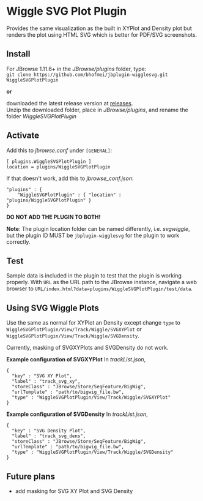 # Wiggle SVG Plot Plugin
Provides the same visualization as the built in XYPlot and Density plot but renders the
plot using HTML SVG which is better for PDF/SVG screenshots.

## Install

For JBrowse 1.11.6+ in the _JBrowse/plugins_ folder, type:  
``git clone https://github.com/bhofmei/jbplugin-wigglesvg.git WiggleSVGPlotPlugin``

**or**

downloaded the latest release version at [releases](https://github.com/bhofmei/jbplugin-wigglesvg/releases).  
Unzip the downloaded folder, place in _JBrowse/plugins_, and rename the folder _WiggleSVGPlotPlugin_


## Activate
Add this to _jbrowse.conf_ under `[GENERAL]`:

    [ plugins.WiggleSVGPlotPlugin ]
    location = plugins/WiggleSVGPlotPlugin

If that doesn't work, add this to _jbrowse_conf.json_:

    "plugins" : {
        "WiggleSVGPlotPlugin" : { "location" : "plugins/WiggleSVGPlotPlugin" }
    }
    
**DO NOT ADD THE PLUGIN TO BOTH!**
    
**Note**: The plugin location folder can be named differently, i.e. _svgwiggle_, but the plugin ID MUST be `jbplugin-wigglesvg` for the plugin to work correctly.



## Test
Sample data is included in the plugin to test that the plugin is working properly. With `URL` as the URL path to the JBrowse instance, navigate a web browser to `URL/index.html?data=plugins/WiggleSVGPlotPlugin/test/data`.

## Using SVG Wiggle Plots
Use the same as normal for XYPlot an Density except change `type` to `WiggleSVGPlotPlugin/View/Track/Wiggle/SVGXYPlot` or `WiggleSVGPlotPlugin/View/Track/Wiggle/SVGDensity`.

Currently, masking of SVGXYPlots and SVGDensity do not work.

**Example configuration of SVGXYPlot**
In _trackList.json_,
```
{  
  "key" : "SVG XY Plot",
  "label" : "track_svg_xy",
  "storeClass" : "JBrowse/Store/SeqFeature/BigWig",
  "urlTemplate" : "path/to/bigwig_file.bw",
  "type" : "WiggleSVGPlotPlugin/View/Track/Wiggle/SVGXYPlot"
}
```

**Example configuration of SVGDensity**
In _trackList.json_,
```
{  
  "key" : "SVG Density Plot",
  "label" : "track_svg_dens",
  "storeClass" : "JBrowse/Store/SeqFeature/BigWig",
  "urlTemplate" : "path/to/bigwig_file.bw",
  "type" : "WiggleSVGPlotPlugin/View/Track/Wiggle/SVGDensity"
}
```

## Future plans
- add masking for SVG XY Plot and SVG Density